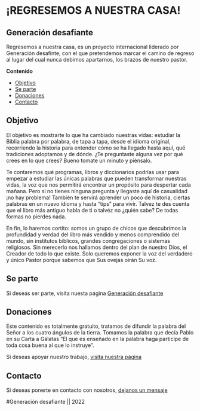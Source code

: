 # ¡REGRESEMOS A NUESTRA CASA!

## Generación desafiante
Regresemos a nuestra casa, es un proyecto internacional liderado por Generación desafinte, con el que pretendemos marcar el camino de regreso al lugar del cual nunca debimos apartarnos, los brazos de nuestro pastor.

**Contenido**
- [Objetivo](##Objetivo)
- [Se parte](##Se-Parte)
- [Donaciones](##Donaciones)
- [Contacto](##Contacto)

## Objetivo

El objetivo es mostrarte lo que ha cambiado nuestras vidas: estudiar la Biblia palabra por palabra, de tapa a tapa, desde el idioma original, recorriendo la historia para entender cómo se ha llegado hasta aquí, qué tradiciones adoptamos y de dónde. ¿Te preguntaste alguna vez por qué crees en lo que crees? Bueno tomate un minuto y piénsalo.

Te contaremos qué programas, libros y diccionarios podrías usar para empezar a estudiar las únicas palabras que pueden transformar nuestras vidas, la voz que nos permitirá encontrar un propósito para despertar cada mañana. Pero si no tienes ninguna pregunta y llegaste aquí de casualidad ¡no hay problema! También te servirá aprender un poco de historia, ciertas palabras en un nuevo idioma y hasta “tips” para vivir. Talvez te des cuenta que el libro más antiguo habla de ti o talvéz no ¿quién sabe? De todas formas no pierdes nada.

En fin, lo haremos cortito: somos un grupo de chicos que descubrimos la profundidad y verdad del libro más vendido y menos comprendido del mundo, sin institutos bíblicos, grandes congregaciones o sistemas religiosos. Sin merecerlo nos hallamos dentro del plan de nuestro Dios, el Creador de todo lo que existe. Solo queremos exponer la voz del verdadero y único Pastor porque sabemos que Sus ovejas oirán Su voz.

## Se parte
Si deseas ser parte, visita nuesta página [Generación desafiante](https://www.generaciondesafiante.com/)

## Donaciones
Este contenido es totalmente gratuito, tratamos de difundir la palabra del Señor a los cuatro ángulos de la tierra. Tomamos la palabra que decía Pablo en su Carta a Gálatas “El que es enseñado en la palabra haga participe de toda cosa buena al que lo instruye”. 

Si deseas apoyar nuestro trabajo, [visita nuestra página](https://www.generaciondesafiante.com/donaciones)

## Contacto
Si deseas ponerte en contacto con nosotros, [dejanos un mensaje](https://chat.whatsapp.com/El0odapVs7L29LkXVzm6lB)

#Generación desafiante || 2022
